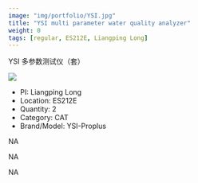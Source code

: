```yaml
---
image: "img/portfolio/YSI.jpg"
title: "YSI multi parameter water quality analyzer"
weight: 0
tags: [regular, ES212E, Liangping Long]
---
```


YSI 多参数测试仪（套）

<!--more-->

![]("../../img/portfolio/YSI.jpg")

- PI: Liangping Long
- Location: ES212E
- Quantity: 2
- Category: CAT
- Brand/Model: YSI-Proplus

NA

NA

NA
